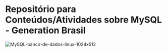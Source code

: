 # Repositório para Conteúdos/Atividades sobre MySQL - Generation Brasil

![MySQL-banco-de-dados-linux-1024x512](https://user-images.githubusercontent.com/77131275/159093755-4817b7d3-a3eb-4815-a347-d3c1c898d0a8.png)
